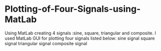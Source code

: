 # Plotting-of-Four-Signals-using-MatLab
Using MatLab creating 4 signals :sine, square, triangular and composite.
I used MatLab GUI for plotting four signals listed below:
sine signal
square signal
triangular signal
composite signal
